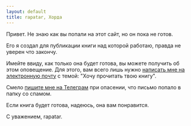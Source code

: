 ```yaml
---
layout: default
title: rapatar, Хорда
---
```


Привет. Не знаю как вы попали на этот сайт, но он пока не готов.

Его я создал для публикации книги над которой работаю, правда не уверен что закончу.

Имейте ввиду, как только она будет готова, вы можете получить об этом оповещение. Для этого, вам всего лишь нужно [написать мне на электронную почту](mailto:rapatar@gmail.com) с темой: "Хочу прочитать твою книгу".

Смело [пишите мне на Телеграм](https://t.me/rapatar) при опасении, что письмо попало в папку со спамом.

Если книга будет готова, надеюсь, она вам понравится.

С уважением, rapatar.

